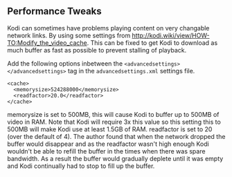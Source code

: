 ## Performance Tweaks
Kodi can sometimes have problems playing content on very changable network links. By using some settings from http://kodi.wiki/view/HOW-TO:Modify_the_video_cache. This can be fixed to get Kodi to download as much buffer as fast as possible to prevent stalling of playback.

Add the following options inbetween the `<advancedsettings></advancedsettings>` tag in the `advancedsettings.xml` settings file.
```
<cache>
  <memorysize>524288000</memorysize>
  <readfactor>20.0</readfactor>
</cache>
```
memorysize is set to 500MB, this will cause Kodi to buffer up to 500MB of video in RAM. Note that Kodi will require 3x this value so this setting this to 500MB will make Kodi use at least 1.5GB of RAM.
readfactor is set to 20 (over the default of 4). The author found that when the network dropped the buffer would disappear and as the readfactor wasn't high enough Kodi wouldn't be able to refill the buffer in the times when there was spare bandwidth. As a result the buffer would gradually deplete until it was empty and Kodi continually had to stop to fill up the buffer.
